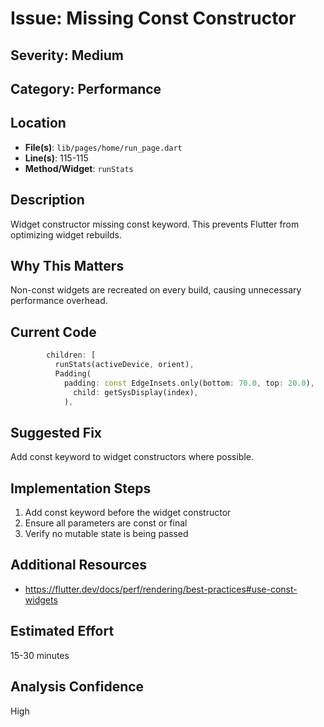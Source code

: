 # Issue: Missing Const Constructor

## Severity: Medium

## Category: Performance

## Location
- **File(s)**: `lib/pages/home/run_page.dart`
- **Line(s)**: 115-115
- **Method/Widget**: `runStats`

## Description
Widget constructor missing const keyword. This prevents Flutter from optimizing widget rebuilds.

## Why This Matters
Non-const widgets are recreated on every build, causing unnecessary performance overhead.

## Current Code
```dart
        children: [
          runStats(activeDevice, orient),
          Padding(
            padding: const EdgeInsets.only(bottom: 70.0, top: 20.0),
              child: getSysDisplay(index),
            ),
```

## Suggested Fix
Add const keyword to widget constructors where possible.

## Implementation Steps
1. Add const keyword before the widget constructor
2. Ensure all parameters are const or final
3. Verify no mutable state is being passed

## Additional Resources
- https://flutter.dev/docs/perf/rendering/best-practices#use-const-widgets

## Estimated Effort
15-30 minutes

## Analysis Confidence
High
